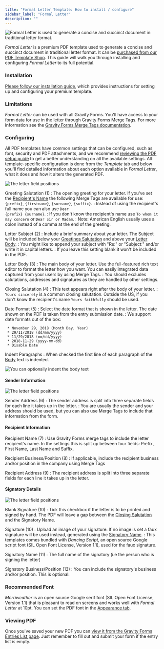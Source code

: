 ```yaml
---
title: "Formal Letter Template: How to install / configure"
sidebar_label: "Formal Letter"
description: ""
---
```


![*Formal Letter* is used to generate a concise and succinct document in traditional letter format.](https://resources.gravitypdf.com/uploads/edd/2017/03/cover-image-6.png)

*Formal Letter* is a premium PDF template used to generate a concise and succinct document in traditional letter format. It can be [purchased from our PDF Template Shop](https://gravitypdf.com/shop/formal-letter/). This guide will walk you through installing and configuring *Formal Letter* to its full potential.

### Installation

[Please follow our installation guide](shop-installing-upgrading-premium-templates.md), which provides instructions for setting up and configuring your premium template.

### Limitations

*Formal Letter* can be used with all Gravity Forms. You'll have access to your form data for use in the letter through Gravity Forms Merge Tags. For more information see the [Gravity Forms Merge Tags documentation](https://www.gravityhelp.com/documentation/article/merge-tags/).

### Configuring

All PDF templates have common settings that can be configured, such as font, security and PDF attachments, and we recommend [reviewing the PDF setup guide](user-setup-pdf.md) to get a better understanding on all the available settings. All template-specific configuration is done from the *Template* tab and below you'll find detailed information about each option available in *Formal Letter*, what it does and how it alters the generated PDF.

![The letter field positions](https://resources.gravitypdf.com/uploads/2017/04/field-positions-1-1.png)

Greeting Salutation (1)
:    The opening greeting for your letter. If you've set the [Recipient's Name](#recipient-name) the following Merge Tags are available for use: <code>{prefix}</code>, <code>{firstname}</code>, <code>{surname}</code>, <code>{suffix}</code>.
:    Instead of using the recipient's full name you can also use <code>Dear {prefix} {surname}</code>.
:    If you don't know the recipient's name use <code>To whom it may concern</code> or <code>Dear Sir or Madam</code>.
:    Note: American English usually uses a colon instead of a comma at the end of the greeting.

Letter Subject (2)
:    Include a brief summary about your letter. The Subject will be included below your [Greetings Salutation](#greeting-salutation) and above your [Letter Body](#letter-body).
:    You might like to append your subject with "Re:" or "Subject:" and/or write it in capital letters.
:    If you leave this setting blank it won't be included in the PDF.

Letter Body (3)
:    The main body of your letter. Use the full-featured rich text editor to format the letter how you want. You can easily integrated data captured from your users by using Merge Tags.
:    You should excludes salutations, addresses and signatures as they are handled by other settings.

Closing Salutation (4)
:    This text appears right after the body of your letter.
:    <code>Yours sincerely</code> is a common closing salutation. Outside the US, if you don't know the recipient's name <code>Yours faithfully</code> should be used.

Date Format (5)
:    Select the date format that is shown in the letter. The date shown on the PDF is taken from the entry submission date.
:    We support date formats out of the box:
    
     * November 29, 2018 (Month Day, Year)
     * 29/11/2018 (dd/mm/yyyy)
     * 11/29/2018 (mm/dd/yyyy)
     * 2018-11-29 (yyyy-mm-dd)    
     * Disable Date

Indent Paragraphs
:    When checked the first line of each paragraph of the [Body](#letter-body) text is indented.

![You can optionally indent the body text](https://resources.gravitypdf.com/uploads/2017/04/indent-text-2.png)

#### Sender Information

![The letter field positions](https://resources.gravitypdf.com/uploads/2017/04/field-positions-2-1.png)

Sender Address (6)
:    The sender address is split into three separate fields for each line it takes up in the letter.
:    You are usually the sender and your address should be used, but you can also use Merge Tags to include that information from the form.

#### Recipient Information

Recipient Name (7)
:    Use Gravity Forms merge tags to include the letter recipient's name. In the settings this is split up between four fields: Prefix, First Name, Last Name and Suffix.

Recipient Business/Position (8)
:    If applicable, include the recipient business and/or position in the company using Merge Tags

Recipient Address (9)
:    The recipient address is split into three separate fields for each line it takes up in the letter.

#### Signatory Details

![The letter field positions](https://resources.gravitypdf.com/uploads/2017/04/field-positions-3-2.png)

Blank Signature (10)
:   Tick this checkbox if the letter is to be printed and signed by hand. The PDF will leave a gap between the [Closing Salutation](#closing-salutation) and the Signatory Name.

Signature (10)
:    Upload an image of your signature. If no image is set a faux signature will be used instead, generated using the [Signatory Name](#signature-name). 
:    This templates comes bundled with *Dancing Script*, an open source Google script font (SIL Open Font License, Version 1.1), used for the faux signature.

Signatory Name (11)
:    The full name of the signatory (i.e the person who is signing the letter)

Signatory Business/Position (12)
:    You can include the signatory's business and/or position. This is optional.

### Recommended Font

*Merriweather* is an open source Google serif font (SIL Open Font License, Version 1.1) that is pleasant to read on screens and works well with *Formal Letter* at 10pt. You can set the PDF font in the [Appearance tab](user-setup-pdf.md#appearance-tab).

### Viewing PDF

Once you've saved your new PDF you can [view it from the Gravity Forms Entries List page](user-viewing-pdfs.md). Just remember to fill out and submit your form if the entry list is empty.